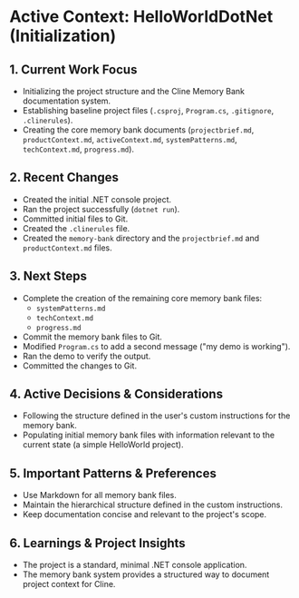 # Active Context: HelloWorldDotNet (Initialization)

## 1. Current Work Focus

*   Initializing the project structure and the Cline Memory Bank documentation system.
*   Establishing baseline project files (`.csproj`, `Program.cs`, `.gitignore`, `.clinerules`).
*   Creating the core memory bank documents (`projectbrief.md`, `productContext.md`, `activeContext.md`, `systemPatterns.md`, `techContext.md`, `progress.md`).

## 2. Recent Changes

*   Created the initial .NET console project.
*   Ran the project successfully (`dotnet run`).
*   Committed initial files to Git.
*   Created the `.clinerules` file.
*   Created the `memory-bank` directory and the `projectbrief.md` and `productContext.md` files.

## 3. Next Steps

*   Complete the creation of the remaining core memory bank files:
    *   `systemPatterns.md`
    *   `techContext.md`
    *   `progress.md`
*   Commit the memory bank files to Git.
*   Modified `Program.cs` to add a second message ("my demo is working").
*   Ran the demo to verify the output.
*   Committed the changes to Git.

## 4. Active Decisions & Considerations

*   Following the structure defined in the user's custom instructions for the memory bank.
*   Populating initial memory bank files with information relevant to the current state (a simple HelloWorld project).

## 5. Important Patterns & Preferences

*   Use Markdown for all memory bank files.
*   Maintain the hierarchical structure defined in the custom instructions.
*   Keep documentation concise and relevant to the project's scope.

## 6. Learnings & Project Insights

*   The project is a standard, minimal .NET console application.
*   The memory bank system provides a structured way to document project context for Cline.
